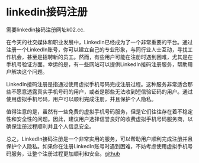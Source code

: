# linkedin接码注册

需要linkedin接码注册网址k02.cc. 

在今天的社交媒体和职业发展中，LinkedIn已经成为了一个非常重要的平台。通过注册一个LinkedIn账号，你可以建立自己的专业形象，与同行业人士互动，寻找工作机会，甚至是招聘新的员工。然而，有些用户可能在注册时遇到困难，尤其是在手机号验证方面。幸运的是，有一些网站可以提供LinkedIn接码注册服务，帮助用户解决这个问题。

LinkedIn接码注册是指通过使用虚拟手机号码完成注册过程。这种服务非常适合那些不愿意透露真实手机号码的用户，或者是那些无法收到短信验证码的用户。通过使用虚拟手机号码，用户可以顺利完成注册，并且保护个人隐私。

值得注意的是，虽然有一些免费的虚拟手机号码服务，但是它们往往存在着不稳定性和安全性的问题。因此，建议用户选择信誉良好的收费虚拟手机号码服务商，以确保注册过程顺利并且个人信息安全。

总之，LinkedIn接码注册是一个非常实用的服务，可以帮助用户顺利完成注册并且保护个人隐私。如果你在注册LinkedIn账号时遇到困难，不妨考虑使用虚拟手机号码服务，让整个注册过程更加顺利和安全。[github](https://github.com)